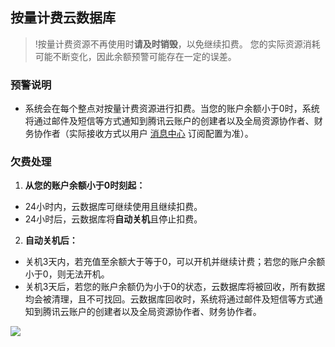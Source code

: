 ## 按量计费云数据库
> !按量计费资源不再使用时**请及时销毁**，以免继续扣费。
> 您的实际资源消耗可能不断变化，因此余额预警可能存在一定的误差。

### 预警说明
- 系统会在每个整点对按量计费资源进行扣费。当您的账户余额小于0时，系统将通过邮件及短信等方式通知到腾讯云账户的创建者以及全局资源协作者、财务协作者（实际接收方式以用户 [消息中心](https://console.cloud.tencent.com/message) 订阅配置为准）。


### 欠费处理
1. **从您的账户余额小于0时刻起：**
 - 24小时内，云数据库可继续使用且继续扣费。
 - 24小时后，云数据库将**自动关机**且停止扣费。

2. **自动关机后：**
 - 关机3天内，若充值至余额大于等于0，可以开机并继续计费；若您的账户余额小于0，则无法开机。
 - 关机3天后，若您的账户余额仍为小于0的状态，云数据库将被回收，所有数据均会被清理，且不可找回。云数据库回收时，系统将通过邮件及短信等方式通知到腾讯云账户的创建者以及全局资源协作者、财务协作者。

![](https://main.qcloudimg.com/raw/24e7d4b4a8886e6f5136aba91901e514.png)
